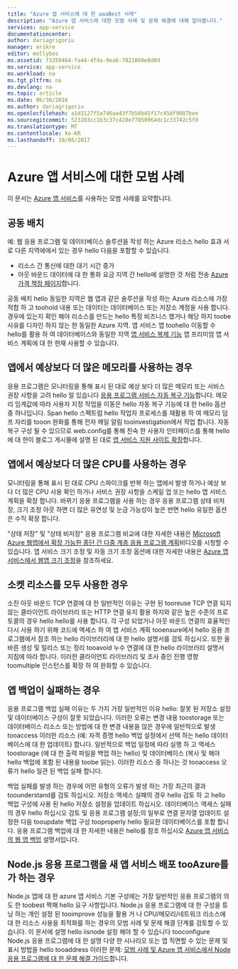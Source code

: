 ```yaml
---
title: "Azure 앱 서비스에 대 한 aaaBest 사례"
description: "Azure 앱 서비스에 대한 모범 사례 및 문제 해결에 대해 알아봅니다."
services: app-service
documentationcenter: 
author: dariagrigoriu
manager: erikre
editor: mollybos
ms.assetid: f3359464-fa44-4f4a-9ea6-7821060e8d0d
ms.service: app-service
ms.workload: na
ms.tgt_pltfrm: na
ms.devlang: na
ms.topic: article
ms.date: 06/30/2016
ms.author: dariagrigoriu
ms.openlocfilehash: a1d3127f5a746aa43f7b56b45f17c45df9087bee
ms.sourcegitcommit: 523283cc1b3c37c428e77850964dc1c33742c5f0
ms.translationtype: MT
ms.contentlocale: ko-KR
ms.lasthandoff: 10/06/2017
---
```

# <a name="best-practices-for-azure-app-service"></a>Azure 앱 서비스에 대한 모범 사례
이 문서는 [Azure 앱 서비스](http://go.microsoft.com/fwlink/?LinkId=529714)를 사용하는 모범 사례를 요약합니다. 

## <a name="colocation"></a>공동 배치
예: 웹 응용 프로그램 및 데이터베이스 솔루션을 작성 하는 Azure 리소스 hello 효과 서로 다른 지역에에서 있는 경우 hello 다음을 포함할 수 있습니다.

* 리소스 간 통신에 대한 대기 시간 증가
* 아웃 바운드 데이터에 대 한 통화 요금 지역 간 hello에 설명한 것 처럼 전송 [Azure 가격 책정 페이지](https://azure.microsoft.com/pricing/details/data-transfers)합니다.

공동 배치 hello 동일한 지역은 웹 앱과 같은 솔루션을 작성 하는 Azure 리소스에 가장 적합 하 고 toohold 내용 또는 데이터는 데이터베이스 또는 저장소 계정을 사용 합니다. 경우에 있는지 확인 해야 리소스를 만드는 hello 특정 비즈니스 했거나 해당 하지 toobe 사유를 디자인 하지 않는 한 동일한 Azure 지역. 앱 서비스 앱 toohello 이동할 수 hello를 활용 하 여 데이터베이스와 동일한 지역 [앱 서비스 복제 기능](app-service-web-app-cloning-portal.md) 앱 프리미엄 앱 서비스 계획에 대 한 현재 사용할 수 있습니다.   

## <a name="memoryresources"></a>앱에서 예상보다 더 많은 메모리를 사용하는 경우
응용 프로그램은 모니터링을 통해 표시 된 대로 예상 보다 더 많은 메모리 또는 서비스 권장 사항을 고려 hello 알 있습니다 [응용 프로그램 서비스 자동 복구 기능](https://azure.microsoft.com/blog/auto-healing-windows-azure-web-sites)합니다. 메모리 임계값에 따라 사용자 지정 작업을 이동은 hello 자동 복구 기능에 대 한 hello 옵션 중 하나입니다. Span hello 스펙트럼 hello 작업자 프로세스를 재활용 하 여 메모리 덤프 자리를 tooon 완화를 통해 전자 메일 알림 tooinvestigation에서 작업 합니다. 자동 복구 구성 될 수 있으므로 web.config를 통해 친숙 한 사용자 인터페이스를 통해 hello에 대 한이 블로그 게시물에 설명 된 대로 [앱 서비스 지원 사이트 확장](https://azure.microsoft.com/blog/additional-updates-to-support-site-extension-for-azure-app-service-web-apps)합니다.   

## <a name="CPUresources"></a>앱에서 예상보다 더 많은 CPU를 사용하는 경우
모니터링을 통해 표시 된 대로 CPU 스파이크를 반복 하는 앱에서 발생 하거나 예상 보다 더 많은 CPU 사용 확인 하거나 서비스 권장 사항을 스케일 업 또는 hello 앱 서비스 계획을 확장 합니다. 바뀌기 응용 프로그램을 사용 하는 경우 응용 프로그램 상태 비저장, 크기 조정 아웃 하면 더 많은 유연성 및 눈금 가능성이 높은 반면 hello 유일한 옵션은 수직 확장 합니다. 

"상태 저장" 및 "상태 비저장" 응용 프로그램 비교에 대한 자세한 내용은 [Microsoft Azure 웹앱에서 확장 가능한 종단 간 다중 계층 응용 프로그램 계획](https://channel9.msdn.com/Events/TechEd/NorthAmerica/2014/DEV-B414#fbid=?hashlink=fbid)비디오를 시청할 수 있습니다. 앱 서비스 크기 조정 및 자동 크기 조정 옵션에 대한 자세한 내용은 [Azure 앱 서비스에서 웹앱 크기 조정](web-sites-scale.md)을 참조하세요.  

## <a name="socketresources"></a>소켓 리소스를 모두 사용한 경우
소진 아웃 바운드 TCP 연결에 대 한 일반적인 이유는 구현 된 tooreuse TCP 연결 되지 않는 클라이언트 라이브러리 또는 HTTP 연결 유지 활용 하지와 같은 높은 수준의 프로토콜의 경우 hello hello를 사용 합니다. 각 구성 되었거나 아웃 바운드 연결의 효율적인 다시 사용 하기 위해 코드에 액세스 하 여 앱 서비스 계획 tooensure에서 hello 응용 프로그램에서 참조 하는 hello 라이브러리에 대 한 hello 설명서를 검토 하십시오. 또한 올바른 생성 및 릴리스 또는 정리 tooavoid 누수 연결에 대 한 hello 라이브러리 설명서 지침에 따라 합니다. 이러한 클라이언트 라이브러리 및 조사 중인 진행 영향 toomultiple 인스턴스를 확장 하 여 완화할 수 있습니다.  

## <a name="appbackup"></a>앱 백업이 실패하는 경우
응용 프로그램 백업 실패 이유는 두 가지 가장 일반적인 이유 hello: 잘못 된 저장소 설정 및 데이터베이스 구성이 잘못 되었습니다. 이러한 오류는 변경 내용 toostorage 또는 데이터베이스 리소스 또는 방법에 대 한 변경 내용을 않은 경우에 일반적으로 발생 tooaccess 이러한 리소스 (예: 자격 증명 hello 백업 설정에서 선택 하는 hello 데이터베이스에 대 한 업데이트) 합니다. 일반적으로 백업 일정에 따라 실행 하 고 액세스 toostorage (에 대 한 출력 파일을 백업 하는 hello) 및 데이터베이스 (복사 및 해야 hello 백업에 포함 된 내용을 toobe 읽는). 이러한 리소스 중 하나는 것 tooaccess 오류가 hello 일관 된 백업 실패 합니다. 

백업 실패를 발생 하는 경우에 어떤 유형의 오류가 발생 하는 가장 최근의 결과 toounderstand를 검토 하십시오. 저장소 액세스 실패의 경우 hello 검토 하 고 hello 백업 구성에 사용 된 hello 저장소 설정을 업데이트 하십시오. 데이터베이스 액세스 실패의 경우 hello 하십시오 검토 및 응용 프로그램 설정;의 일부로 연결 문자열 업데이트 설정한 다음 tooupdate 백업 구성 tooproperly hello 필요한 데이터베이스를 포함 합니다. 응용 프로그램 백업에 대 한 자세한 내용은 hello를 참조 하십시오 [Azure 앱 서비스의 웹 앱 백업](web-sites-backup.md) 설명서입니다.

## <a name="nodejs"></a>Node.js 응용 프로그램을 새 앱 서비스 배포 tooAzure를가 하는 경우
Node.js 앱에 대 한 azure 앱 서비스 기본 구성에는 가장 일반적인 응용 프로그램의 의도 한 toobest 짝패 hello 요구 사항입니다. Node.js 응용 프로그램에 대 한 구성을 튜닝 하는 개인 설정 된 tooimprove 성능을 활용 거 나 CPU/메모리/네트워크 리소스에 대 한 리소스 사용을 최적화를 하는 경우의 모범 사례 및 문제 해결 단계를 검토할 수 있습니다. 이 문서에 설명 hello iisnode 설정 해야 할 수 있습니다 tooconfigure Node.js 응용 프로그램에 대 한 설명 다양 한 시나리오 또는 앱 직면할 수 있는 문제 및 표시 방법을 hello tooaddress 이러한 문제: [모범 사례 및 Azure 앱 서비스에서 Node 응용 프로그램에 대 한 문제 해결 가이드](app-service-web-nodejs-best-practices-and-troubleshoot-guide.md)합니다.   

